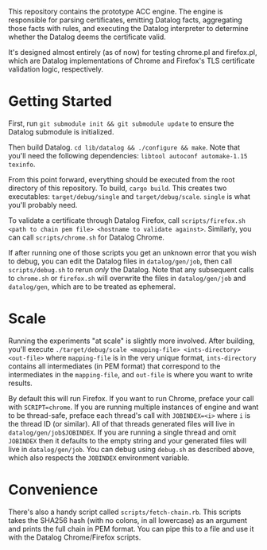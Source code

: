 This repository contains the prototype ACC engine. The engine is responsible for
parsing certificates, emitting Datalog facts, aggregating those facts with
rules, and executing the Datalog interpreter to determine whether the Datalog
deems the certificate valid.

It's designed almost entirely (as of now) for testing chrome.pl and firefox.pl,
which are Datalog implementations of Chrome and Firefox's TLS certificate
validation logic, respectively.

# Getting Started

First, run `git submodule init && git submodule update` to ensure the Datalog
submodule is initialized.

Then build Datalog. `cd lib/datalog && ./configure && make`. Note that you'll
need the following dependencies: `libtool autoconf automake-1.15 texinfo`.

From this point forward, everything should be executed from the root directory
of this repository. To build, `cargo build`. This creates two executables:
`target/debug/single` and `target/debug/scale`. `single` is what you'll probably
need.

To validate a certificate through Datalog Firefox, call `scripts/firefox.sh
<path to chain pem file> <hostname to validate against>`. Similarly, you can
call `scripts/chrome.sh` for Datalog Chrome.

If after running one of those scripts you get an unknown error that you wish to
debug, you can edit the Datalog files in `datalog/gen/job`, then call
`scripts/debug.sh` to rerun _only_ the Datalog. Note that any subsequent calls
to `chrome.sh` or `firefox.sh` will overwrite the files in `datalog/gen/job` and
`datalog/gen`, which are to be treated as ephemeral.

# Scale

Running the experiments "at scale" is slightly more involved. After building,
you'll execute `./target/debug/scale <mapping-file> <ints-directory> <out-file>`
where `mapping-file` is in the very unique format, `ints-directory` contains all
intermediates (in PEM format) that correspond to the intermediates in the
`mapping-file`, and `out-file` is where you want to write results.

By default this will run Firefox. If you want to run Chrome, preface your
call with `SCRIPT=chrome`. If you are running multiple instances of engine and
want to be thread-safe, preface each thread's call with `JOBINDEX=<i>` where
`i` is the thread ID (or similar). All of that threads generated files will live
in `datalog/gen/job$JOBINDEX`. If you are running a single thread and omit
`JOBINDEX` then it defaults to the empty string and your generated files will
live in `datalog/gen/job`. You can debug using `debug.sh` as described above,
which also respects the `JOBINDEX` environment variable.

# Convenience

There's also a handy script called `scripts/fetch-chain.rb`. This scripts takes
the SHA256 hash (with no colons, in all lowercase) as an argument and prints the
full chain in PEM format. You can pipe this to a file and use it with the
Datalog Chrome/Firefox scripts.
